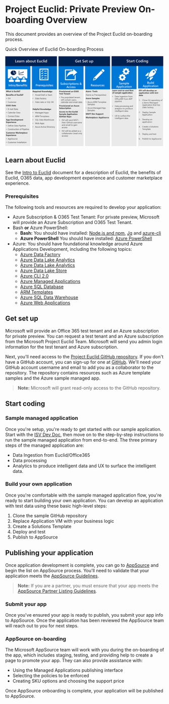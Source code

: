# Project Euclid: Private Preview On-boarding Overview

This document provides an overview of the Project Euclid on-boarding process.

Quick Overview of Euclid On-boarding Process

![](doc-images/onboard-overview.png)

## Learn about Euclid

See the [Intro to Euclid](Intro-to-Euclid.md) document for a description of Euclid,
the benefits of Euclid, O365 data, app development experience and customer
marketplace experience.

### Prerequisites

The following tools and resources are required to develop your application:

- Azure Subscription & O365 Test Tenant: For private preview, Microsoft will provide an Azure Subscription and O365 Test Tenant.
- Bash **or** Azure PowerShell:
    - **Bash:** You should have installed: [Node.js and npm](https://docs.npmjs.com/getting-started/installing-node), [Jq](https://stedolan.github.io/jq/download/) and [azure-cli](https://docs.microsoft.com/en-us/azure/cli-install-nodejs)
    - **Azure PowerShell** You should have installed: [Azure PowerShell](https://docs.microsoft.com/en-us/powershell/azure/install-azurerm-ps?view=azurermps-4.4.0)
- Azure: You should have foundational knowledge around Azure Applications Development, including the following topics:
    - [Azure Data Factory](https://docs.microsoft.com/en-us/azure/data-factory/)
    - [Azure Data Lake Analytics](https://docs.microsoft.com/en-us/azure/data-lake-analytics/)
    - [Azure Data Lake Analytics](https://docs.microsoft.com/en-us/azure/data-lake-analytics/)
    - [Azure Data Lake Store](https://docs.microsoft.com/en-us/azure/data-lake-store/)
    - [Azure CLI 2.0](https://docs.microsoft.com/en-us/cli/azure/overview?view=azure-cli-latest)
    - [Azure Managed Applications](https://azure.microsoft.com/en-us/roadmap/azure-managed-applications/)
    - [Azure SQL Database](https://docs.microsoft.com/en-us/azure/sql-database/)
    - [ARM Templates](https://docs.microsoft.com/en-us/azure/azure-resource-manager/resource-group-authoring-templates)
    - [Azure SQL Data Warehouse](https://docs.microsoft.com/en-us/azure/sql-data-warehouse/)
    - [Azure Web Applications](https://docs.microsoft.com/en-us/azure/app-service/app-service-web-overview)

## Get set up

Microsoft will provide an Office 365 test tenant and an Azure subscription for private preview. You can request a test tenant and an Azure subscription from the Microsoft Project Euclid Team. Microsoft will send you admin login information for the test tenant and Azure subscription.

Next, you'll need access to the [Project Euclid GitHub repository](https://github.com/OfficeDev/EuclidSampleAppExternal). If you don't have a GitHub account, you can sign-up for one at [GitHub](https://github.com). We'll need your GitHub account username and email to add you as a collaborator to the repository. The repository contains resources such as Azure template samples and the Azure sample managed app.

> **Note:** Microsoft will grant read-only access to the GitHub repository. 

## Start coding

### Sample managed application

Once you're setup, you're ready to get started with our sample application. Start with the [ISV Dev Doc](ISV-Dev-Dov.md), then move on to the step-by-step instructions to run the sample managed application from end-to-end. The three primary steps of the managed application are:

- Data Ingestion from Euclid/Office365
- Data processing
- Analytics to produce intelligent data and UX to surface the intelligent data.

### Build your own application

Once you're comfortable with the sample managed application flow, you're ready to start building your own application. You can develop an application with test data using these basic high-level steps:

1. Clone the sample GitHub repository
1. Replace Application VM with your business logic
1. Create a Solutions Template 
1. Deploy and test
1. Publish to AppSource

## Publishing your application

Once application development is complete, you can go to [AppSource](https://appsource.microsoft.com/en-us/partners/list-an-app) and begin the list on AppSource process. You'll need to validate that your application meets the [AppSource Guidelines](https://smp-cdn-prod.azureedge.net/documents/AppsourceGuidelines/Microsoft%20AppSource%20app%20review%20guidelines.pdf). 

> **Note:** If you are a partner, you must ensure that your app meets the [AppSource Partner Listing Guidelines](https://smp-cdn-prod.azureedge.net/documents/Microsoft%20AppSource%20Partner%20Listing%20Guidelines.pdf).

### Submit your app

Once you've ensured your app is ready to publish, you submit your app info to AppSource. Once the application has been reviewed the AppSource team will reach out to you for next steps.

### AppSource on-boarding

The Microsoft AppSource team will work with you during the on-boarding of the app, which includes staging, testing, and providing help to create a page to promote your app. They can also provide assistance with:

- Using the Managed Applications publishing interface
- Selecting the policies to be enforced 
- Creating SKU options and choosing the support price

Once AppSource onboarding is complete, your application will be published to AppSource.
